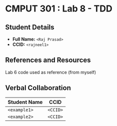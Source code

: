 # CMPUT 301 : Lab 8 - TDD

## Student Details

- **Full Name:** `<Raj Prasad>`
- **CCID:** `<rajneel1>`

## References and Resources

Lab 6 code used as reference (from myself)

## Verbal Collaboration

| Student Name | CCID     |
| ------------ | -------- |
| `<example1>` | `<CCID>` |
| `<example2>` | `<CCID>` |
